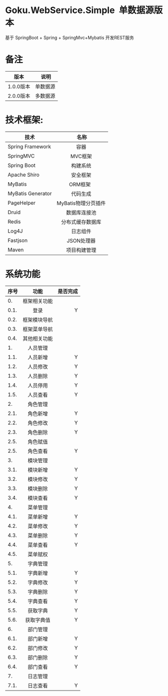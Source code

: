 # Goku.WebService.Simple  单数据源版本
基于 SpringBoot + Spring + SpringMvc+Mybatis 开发REST服务

# 备注</br>
| **版本** |  **说明**| 
| ------   |:------:|
| 1.0.0版本| 单数据源|
| 2.0.0版本| 多数据源|

# 技术框架:
| **技术** |  **名称**| 
| ------   |:------:|
| Spring Framework | 容器  |
| SpringMVC | MVC框架  |
| Spring Boot|构建系统|
| Apache Shiro | 安全框架  |
| MyBatis | ORM框架  |
| MyBatis Generator | 代码生成  |
| PageHelper | MyBatis物理分页插件  |
| Druid | 数据库连接池  | 
| Redis | 分布式缓存数据库  |
| Log4J | 日志组件  | 
| Fastjson |JSON处理器|
| Maven | 项目构建管理  |

# 系统功能
| **序号** | **功能** | **是否完成**|
| ------------- |:-------------:| -------------:|
|0.|框架相关功能|
|0.1.|登录|Y|
|0.2.|框架模块导航|
|0.3.|框架菜单导航|
|0.4.|其他相关功能|
|1.|人员管理|
|1.1.|人员新增|Y|
|1.2.|人员修改|Y|
|1.3.|人员删除|Y|
|1.4.|人员停用|Y|
|1.5.|人员查看|Y|
|2.|角色管理 |
|2.1.|角色新增|Y|
|2.2.|角色修改|Y|
|2.3.|角色删除|Y|
|2.5.|角色赋值|
|2.5.|角色查看|Y|
|3.|模块管理|
|3.1.|模块新增|Y|
|3.2.|模块修改|Y|
|3.3.|模块删除|Y|
|3.4.|模块查看|Y|
|4.|菜单管理|
|4.1.|菜单新增|Y|
|4.2.|菜单修改|Y|
|4.3.|菜单删除|Y|
|4.4.|菜单查看|Y|
|4.5.|菜单赋权|
|5.|字典管理|
|5.1.|字典新增|Y|
|5.2.|字典修改|Y|
|5.3.|字典删除|Y|
|5.4.|字典查看|Y|
|5.5.|获取字典|Y|
|5.6.|获取字典值|Y|
|6.|部门管理|
|6.1.|部门新增|Y|
|6.2.|部门修改|Y|
|6.3.|部门删除|Y|
|6.4.|部门查看|Y|
|7.|日志管理|
|7.1.|日志查看|Y|




